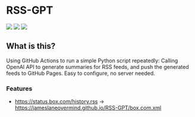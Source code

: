 # RSS-GPT

[![](https://img.shields.io/github/last-commit/yinan-c/RSS-GPT/dev?label=updated)](https://github.com/yinan-c/RSS-GPT/tree/dev)
[![](https://img.shields.io/github/last-commit/yinan-c/RSS-GPT/main?label=feeds%20refreshed)](https://yinan-c.github.io/RSS-GPT/)
[![](https://img.shields.io/github/license/yinan-c/RSS-GPT)](https://github.com/yinan-c/RSS-GPT/blob/master/LICENSE)

## What is this?

Using GitHub Actions to run a simple Python script repeatedly: Calling OpenAI API to generate summaries for RSS feeds, and push the generated feeds to GitHub Pages. Easy to configure, no server needed.

### Features

- https://status.box.com/history.rss -> https://jameslaneovermind.github.io/RSS-GPT/box.com.xml

